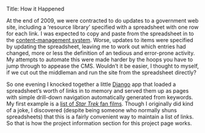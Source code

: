 Title: How it Happened

At the end of 2009, we were contracted to do updates to a government web
site, including a ‘resource library’ specified with a spreadsheet with
one row for each link. I was expected to copy and paste from the
spreadsheet in to the [content-management system][1]. Worse, updates to
items were specified by updating the spreadsheet, leaving me to work out
which entries had changed, more or less the definition of an tedious and
error-prone activity. My attempts to automate this were made harder by
the hoops you have to jump through to appease the CMS. Wouldn’t it be
easier, I thought to myself, if we cut out the middleman and run the
site from the spreadsheet directly?

So one evening I knocked together a little [Django][] app that loaded a
spreadsheet’s worth of links in to memory and served them up as pages
with simple drill-down navigation automatically generated from keywords.
My first example is a [list of _Star Trek_ fan
films][2]. Though I originally did kind of a joke, I discovered (despite
being someone who normally shuns spreadsheets) that this is a fairly
convenient way to maintain a list of links. So that is how the project
information section for this project page works.

  [resources]: /resources
  [Django]: https://www.djangoproject.com/
  [1]: https://en.wikipedia.org/wiki/Content_management_system
  [2]: /resources/fanfilms/
  [3]: https://www.apple.com/iwork/numbers/
